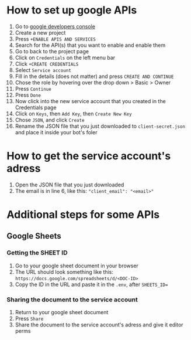 # How to set up google APIs
1. Go to [google developers console](https://console.developers.google.com/)
2. Create a new project
3. Press `+ENABLE APIS AND SERVICES`
4. Search for the API(s) that you want to enable and enable them
5. Go to back to the project page
6. Click on `Credentials` on the left menu bar
7. Click `+CREATE CREDENTIALS`
8. Select `Service account`
9. Fill in the details (does not matter) and press `CREATE AND CONTINUE`
10. Chose the role by hovering over the drop down > Basic > Owner
11. Press `Continue`
12. Press `Done`
13. Now click into the new service account that you created in the Credentials page
14. Click on `Keys`, then `Add Key`, then `Create New Key`
15. Chose `JSON`, and click `Create`
16. Rename the JSON file that you just downloaded to `client-secret.json` and place it inside your bot's foler

# How to get the service account's adress
1. Open the JSON file that you just downloaded
2. The email is in line 6, like this: `"client_email": "<email>"`

# Additional steps for some APIs
## Google Sheets
### Getting the SHEET ID
1. Go to your google sheet document in your browser
2. The URL should look something like this: `https://docs.google.com/spreadsheets/d/<DOC-ID>`
3. Copy the ID in the URL and paste it in the `.env`, after `SHEETS_ID=`

### Sharing the document to the service account
1. Return to your google sheet document
2. Press `Share`
3. Share the document to the service account's adress and give it editor perms
